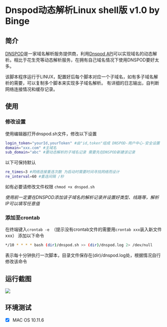 # Dnspod动态解析Linux shell版 v1.0 by Binge
## 简介 
[DNSPOD](https://DNSPOD.CN)是一家域名解析服务提供商，利用[Dnspod API](https://support.dnspod.cn/Support/api)可以实现域名的动态解析。相比于花生壳等动态解析服务，在拥有自己域名情况下使用DNSPOD要好太多。

该脚本程序运行于LINUX，配置好后每个脚本对应一个子域名，如有多子域名解析的需要，可以复制多个脚本来实现多子域名解析。
有详细的日志输出，自判断网络连接情况和缓存记录。
## 使用
### 修改设置
使用编辑器打开dnspod.sh文件，修改以下设置

```bash
login_token="yourId,yourToken" #由"id,token"组成 DNSPOD-用户中心-安全设置
domain="xxx.com" #主域名
sub_domain="abc" #要动态解析的子域名记录 需要先在DNSPOD新建该记录
```
以下可保持默认

```bash
re_times=3 #网络连接重连次数 为启动时需要时间寻找网络而设计
re_interval=60 #重连间隔 /秒
```
如有必要请修改文件权限 `chmod +x dnspod.sh`

_使用前一定要在DNSPOD添加该子域名的解析记录并设置好类型、线路等，解析IP可以填写任意值_


### 添加至crontab
在终端键入`crontab -e `（提示没有crontab文件的需要用`crontab xxx`装入新文件xxx）
添加以下命令

```bash
*/10 * * * * bash (dir)/dnspod.sh >> (dir)/dnspod.log 2> /dev/null
```
表示每十分钟执行一次脚本，目录文件保存在(dir)/dnspod.log处，根据情况自行修改该命令
## 运行截图
![](http://files.bingestech.com/a73vWti6RJcMRLMBtgFbIahPSzdmTYql.jpg)

## 环境测试
- [x] MAC OS 10.11.6















